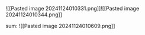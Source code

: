 ![[Pasted image 20241124010331.png]]![[Pasted image 20241124010344.png]]

sum:
![[Pasted image 20241124010609.png]]

